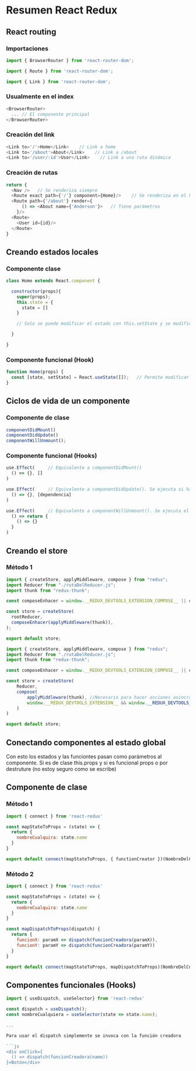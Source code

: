 # Resumen React Redux

## React routing

### Importaciones
```js
import { BrowserRouter } from 'react-router-dom';
```

```js
import { Route } from 'react-router-dom';
```

```js
import { Link } from 'react-router-dom';
```

### Usualmente en el index

```js
<BrowserRouter>
  ... // El componente principal
</BrowserRouter>
```

### Creación del link

```js
<Link to='/'>Home</Link>    // Link a home
<Link to='/about'>About</Link>    // Link a /about
<Link to='/user/:id'>User</Link>    // Link a una ruta dinámica
```

### Creación de rutas

```js
return {
  <Nav />   // Se renderiza siempre
  <Route exact path={'/'} component={Home}/>    // Se renderiza en el home (no tiene parámetros)
  <Route path={'/about'} render={
      () => <About name={'Anderson'}>   // Tiene parámetros
    }/>
  <Route>
    <User id={id}/>
  </Route>
}
```

## Creando estados locales

### Componente clase

```js
class Home extends React.component {

  constructor(props){
    super(props);
    this.state = {
      state = []
    }

    // Solo se puede modificar el estado con this.setState y se modifica todo el estado

  }

}
```

### Componente funcional (Hook)

```js
function Home(props) {
  const [state, setState] = React.useState([]);   // Permite modificar individualmente los keys de un estado con setState
}
```

## Ciclos de vida de un componente

### Componente de clase

```js
componentDidMount()
componentDidUpdate()
componentWillUnmount();
```

### Componente funcional (Hooks)

```js
use.Effect(     // Equivalente a componentDidMount()
  () => {}, []
)

use.Effect(     // Equivalente a componentDidUpdate(). Se ejecuta si hay cambios en el estado dependecia
  () => {}, [dependencia]
)
```

```js
use.Effect(     // Equivalente a componentWillUnmount(). Se ejecuta el return cuando se desmonte el componente
  () => return {
    () => {}
  }
)
```

## Creando el store

### Método 1

```js
import { createStore, applyMiddleware, compose } from "redux";
import Reducer from "./rutaDelReducer.js";
import thunk from "redux-thunk";

const composeEnhacer = window.__REDUX_DEVTOOLS_EXTENSION_COMPOSE__ || compose;  // Para conectarme a la herramienta del navegador (extensión Chrome)

const store = createStore(
  rootReducer,
  composeEnhacer(applyMiddleware(thunk)),
);

export default store;
```

```js
import { createStore, applyMiddleware, compose } from "redux";
import Reducer from "./rutaDelReducer.js";
import thunk from "redux-thunk";

const composeEnhacer = window.__REDUX_DEVTOOLS_EXTENSION_COMPOSE__ || compose;  // Para conectarme a la herramienta del navegador (extensión Chrome)

const store = createStore(
    Reducer,
    compose(
        applyMiddleware(thunk), //Necesario para hacer acciones asincrónicas
        window.__REDUX_DEVTOOLS_EXTENSION__ && window.__REDUX_DEVTOOLS_EXTENSION__()
    )
)

export default store;
```

## Conectando componentes al estado global

Con esto los estados y las funciontes pasan como parámetros al componente. Si es de clase this.props y si es funcional props o por destruture (no estoy seguro como se escribe)

## Componente de clase

### Método 1
```js
import { connect } from 'react-redux'

const mapStateToProps = (state) => {
  return {
    nombreCualquira: state.name
  }
}

export default connect(mapStateToProps, { functionCreator })(NombreDelComponente);  
```

### Método 2

```js
import { connect } from 'react-redux'

const mapStateToProps = (state) => {
  return {
    nombreCualquira: state.name
  }
}

const mapDispatchToProps(dispatch) {
  return {
    funcionX: paramX => dispatch(funcionCreadora(paramX)),
    funcionY: paramY => dispatch(funcionCreadora(paramY))
  }
}

export default connect(mapStateToProps, mapDispatchToProps)(NombreDelComponente);  
```

## Componentes funcionales (Hooks)

```js
import { useDispatch, useSelector} from 'react-redux'

const dispatch = useDispatch();
const nombreCualquiera = useSelector(state => state.name);

...

Para usar el dispatch simplemente se invoca con la función creadora

```js
<div onClick={
  () => dispatch(funcionCreadora(name))
}>Botón</div>
```

```